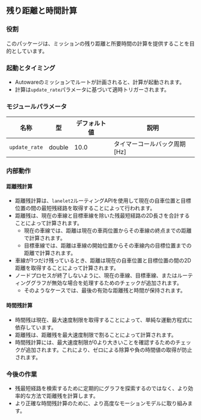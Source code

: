 ## 残り距離と時間計算

### 役割

このパッケージは、ミッションの残り距離と所要時間の計算を提供することを目的としています。

### 起動とタイミング

- Autowareのミッションでルートが計画されると、計算が起動されます。
- 計算は`update_rate`パラメータに基づいて適時トリガーされます。

### モジュールパラメータ

| 名称          | 型     | デフォルト値 | 説明                          |
| ------------- | ------ | ------------ | ----------------------------- |
| `update_rate` | double | 10.0         | タイマーコールバック周期 [Hz] |

### 内部動作

#### 距離残計算

- 距離残計算は、`lanelet2`ルーティングAPIを使用して現在の自車位置と目標位置の間の最短残経路を取得することによって行われます。
- 距離残は、現在の車線と目標車線を除いた残最短経路の2D長さを合計することによって計算されます。
  - 現在の車線では、距離は現在の車両位置からその車線の終点までの距離で計算されます。
  - 目標車線では、距離は車線の開始位置からその車線内の目標位置までの距離で計算されます。
- 車線が1つだけ残っているとき、距離は現在の自車位置と目標位置の間の2D距離を取得することによって計算されます。
- ノードプロセスが終了しないように、現在の車線、目標車線、またはルーティンググラフが無効な場合を処理するためのチェックが追加されます。
  - そのようなケースでは、最後の有効な距離残と時間が保持されます。

#### 時間残計算

- 時間残は現在、最大速度制限を取得することによって、単純な運動方程式に依存しています。
- 距離残は、距離残を最大速度制限で割ることによって計算されます。
- 時間残計算には、最大速度制限が0より大きいことを確認するためのチェックが追加されます。これにより、ゼロによる除算や負の時間値の取得が防止されます。

### 今後の作業

- 残最短経路を検索するために定期的にグラフを探索するのではなく、より効率的な方法で距離残を計算します。
- より正確な時間残計算のために、より高度なモーションモデルに取り組みます。
